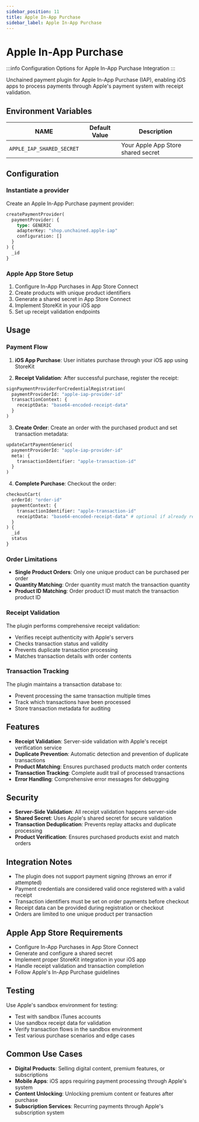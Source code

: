 ```yaml
---
sidebar_position: 11
title: Apple In-App Purchase
sidebar_label: Apple In-App Purchase
---
```


# Apple In-App Purchase

:::info
Configuration Options for Apple In-App Purchase Integration
:::

Unchained payment plugin for Apple In-App Purchase (IAP), enabling iOS apps to process payments through Apple's payment system with receipt validation.

## Environment Variables

| NAME                      | Default Value | Description                             |
| ------------------------- | ------------- | --------------------------------------- |
| `APPLE_IAP_SHARED_SECRET` |               | Your Apple App Store shared secret     |

## Configuration

### Instantiate a provider

Create an Apple In-App Purchase payment provider:

```graphql
createPaymentProvider(
  paymentProvider: {
    type: GENERIC
    adapterKey: "shop.unchained.apple-iap"
    configuration: []
  }
) {
  _id
}
```

### Apple App Store Setup

1. Configure In-App Purchases in App Store Connect
2. Create products with unique product identifiers
3. Generate a shared secret in App Store Connect
4. Implement StoreKit in your iOS app
5. Set up receipt validation endpoints

## Usage

### Payment Flow

1. **iOS App Purchase**: User initiates purchase through your iOS app using StoreKit

2. **Receipt Validation**: After successful purchase, register the receipt:

```graphql
signPaymentProviderForCredentialRegistration(
  paymentProviderId: "apple-iap-provider-id"
  transactionContext: {
    receiptData: "base64-encoded-receipt-data"
  }
)
```

3. **Create Order**: Create an order with the purchased product and set transaction metadata:

```graphql
updateCartPaymentGeneric(
  paymentProviderId: "apple-iap-provider-id"
  meta: {
    transactionIdentifier: "apple-transaction-id"
  }
)
```

4. **Complete Purchase**: Checkout the order:

```graphql
checkoutCart(
  orderId: "order-id"
  paymentContext: {
    transactionIdentifier: "apple-transaction-id"
    receiptData: "base64-encoded-receipt-data" # optional if already registered
  }
) {
  _id
  status
}
```

### Order Limitations

- **Single Product Orders**: Only one unique product can be purchased per order
- **Quantity Matching**: Order quantity must match the transaction quantity
- **Product ID Matching**: Order product ID must match the transaction product ID

### Receipt Validation

The plugin performs comprehensive receipt validation:
- Verifies receipt authenticity with Apple's servers
- Checks transaction status and validity
- Prevents duplicate transaction processing
- Matches transaction details with order contents

### Transaction Tracking

The plugin maintains a transaction database to:
- Prevent processing the same transaction multiple times
- Track which transactions have been processed
- Store transaction metadata for auditing

## Features

- **Receipt Validation**: Server-side validation with Apple's receipt verification service
- **Duplicate Prevention**: Automatic detection and prevention of duplicate transactions
- **Product Matching**: Ensures purchased products match order contents
- **Transaction Tracking**: Complete audit trail of processed transactions
- **Error Handling**: Comprehensive error messages for debugging

## Security

- **Server-Side Validation**: All receipt validation happens server-side
- **Shared Secret**: Uses Apple's shared secret for secure validation
- **Transaction Deduplication**: Prevents replay attacks and duplicate processing
- **Product Verification**: Ensures purchased products exist and match orders

## Integration Notes

- The plugin does not support payment signing (throws an error if attempted)
- Payment credentials are considered valid once registered with a valid receipt
- Transaction identifiers must be set on order payments before checkout
- Receipt data can be provided during registration or checkout
- Orders are limited to one unique product per transaction

## Apple App Store Requirements

- Configure In-App Purchases in App Store Connect
- Generate and configure a shared secret
- Implement proper StoreKit integration in your iOS app
- Handle receipt validation and transaction completion
- Follow Apple's In-App Purchase guidelines

## Testing

Use Apple's sandbox environment for testing:
- Test with sandbox iTunes accounts
- Use sandbox receipt data for validation
- Verify transaction flows in the sandbox environment
- Test various purchase scenarios and edge cases

## Common Use Cases

- **Digital Products**: Selling digital content, premium features, or subscriptions
- **Mobile Apps**: iOS apps requiring payment processing through Apple's system
- **Content Unlocking**: Unlocking premium content or features after purchase
- **Subscription Services**: Recurring payments through Apple's subscription system